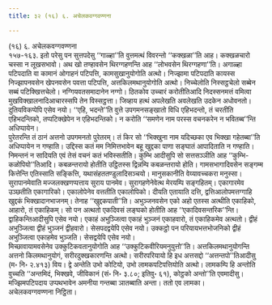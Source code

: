 ```yaml
---
title: ३२ (१६) ६. अचेलकवग्गवण्णना

---
```

(१६) ६. अचेलकवग्गवण्णना  
१५७-१६३. इतो परेसु पन सुत्तपदेसु ‘‘गाळ्हा’’ति वुत्तमत्थं विवरन्तो ‘‘कक्खळा’’ति आह। कक्खळचारो चस्सा न लूखसभावो। अथ खो तण्हावसेन थिरग्गहणन्ति आह ‘‘लोभवसेन थिरग्गहणा’’ति। अगाळ्हा पटिपदाति वा कामानं ओगाहनं पटिपत्ति, कामसुखानुयोगोति अत्थो। निज्झामा पटिपदाति कायस्स निज्झापनवसेन खेपनवसेन पवत्ता पटिपत्ति, अत्तकिलमथानुयोगोति अत्थो। निच्चेलोति निस्सट्ठचेलो सब्बेन सब्बं पटिक्खित्तचेलो। नग्गियवतसमादानेन नग्गो। ठितकोव उच्चारं करोतीतिआदि निदस्सनमत्तं वमित्वा मुखविक्खालनादिआचारस्सपि तेन विस्सट्ठत्ता। जिव्हाय हत्थं अपलेखति अवलेखति उदकेन अधोवनतो। दुतियविकप्पेपि एसेव नयो। ‘‘एहि, भदन्ते’’ति वुत्ते उपगमनसङ्खातो विधि एहिभदन्तो, तं चरतीति एहिभदन्तिको, तप्पटिक्खेपेन न एहिभदन्तिको। न करोति ‘‘समणेन नाम परस्स वचनकरेन न भवितब्ब’’न्ति अधिप्पायेन।  
पुरेतरन्ति तं ठानं अत्तनो उपगमनतो पुरेतरम्। तं किर सो ‘‘भिक्खुना नाम यदिच्छका एव भिक्खा गहेतब्बा’’ति अधिप्पायेन न गण्हाति। उद्दिस्स कतं मम निमित्तभावेन बहू खुद्दका पाणा सङ्घातं आपादिताति न गण्हाति। निमन्तनं न सादियति एवं तेसं वचनं कतं भविस्सतीति। कुम्भि आदीसुपि सो सत्तसञ्ञीति आह ‘‘कुम्भि-कळोपियो’’तिआदि। कबळन्तरायो होतीति उट्ठितस्स द्विन्नम्पि कबळन्तरायो होति। गामसभागादिवसेन सङ्गम्म कित्तेन्ति एतिस्साति सङ्कित्ति, यथासंहततण्डुलादिसञ्चयो। मानुसकानीति वेय्यावच्चकरा मनुस्सा।  
सुरापानमेवाति मज्जलक्खणप्पत्ताय सुराय पानमेव। सुरागहणेनेवेत्थ मेरयम्पि सङ्गहितम्। एकागारमेव उञ्छतीति एकागारिको। एकालोपेनेव वत्ततीति एकालोपिको। दीयति एतायाति दत्ति, द्वत्तिआलोपमत्तग्गाहि खुद्दकं भिक्खादानभाजनम्। तेनाह ‘‘खुद्दकपाती’’ति। अभुञ्जनवसेन एको अहो एतस्स अत्थीति एकाहिको, आहारो, तं एकाहिकम्। सो पन अत्थतो एकदिवसं लङ्घको होतीति आह ‘‘एकादिवसन्तरिक’’न्ति। द्वाहिकन्तिआदीसुपि एसेव नयो। एकाहं अभुञ्जित्वा एकाहं भुञ्जनं एकाहवारो, तं एकाहिकमेव अत्थतो। द्वीहं अभुञ्जित्वा द्वीहं भुञ्जनं द्वीहवारो। सेसपदद्वयेपि एसेव नयो। उक्कट्ठो पन परियायभत्तभोजनिको द्वीहं अभुञ्जित्वा एकाहमेव भुञ्जति। सेसद्वयेपि एसेव नयो।  
मिच्छावायामवसेनेव उक्कुटिकवतानुयोगोति आह ‘‘उक्कुटिकवीरियमनुयुत्तो’’ति। अत्तकिलमथानुयोगन्ति अत्तनो किलमथानुयोगं, सरीरदुक्खकारणन्ति अत्थो। सरीरपरियायो हि इध अत्तसद्दो ‘‘अत्तन्तपो’’तिआदीसु (म॰ नि॰ २.४१३) विय। द्वे अन्तेति उभो कोटियो, उभो लामकपटिपत्तियोति अत्थो। लामकम्पि हि अन्तोति वुच्चति ‘‘अन्तमिदं, भिक्खवे, जीविकानं (सं॰ नि॰ ३.८०; इतिवु॰ ६१), कोट्ठको अन्तो’’ति एवमादीसु। मज्झिमपटिपदाय उप्पथभावेन अमनीया गन्तब्बा ञातब्बाति अन्ता। ततो एव लामका।  
अचेलकवग्गवण्णना निट्ठिता।  